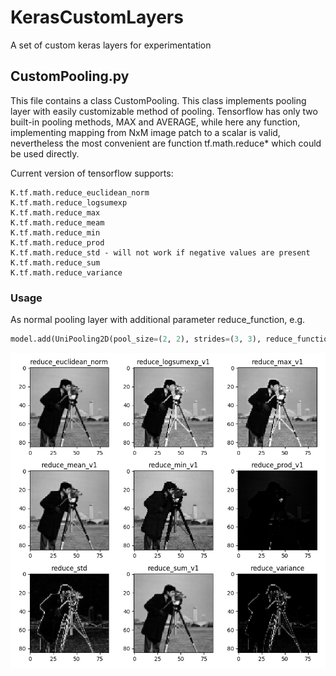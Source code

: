 # KerasCustomLayers
A set of custom keras layers for experimentation

## CustomPooling.py
This file contains a class CustomPooling.
This class implements pooling layer with easily
customizable method of pooling. Tensorflow has only two
built-in pooling methods, MAX and AVERAGE, while here
any function, implementing mapping from NxM image patch
to a scalar is valid, nevertheless the most convenient
are function tf.math.reduce* which could be used directly.  

Current version of tensorflow supports:

    K.tf.math.reduce_euclidean_norm
    K.tf.math.reduce_logsumexp
    K.tf.math.reduce_max
    K.tf.math.reduce_meam
    K.tf.math.reduce_min
    K.tf.math.reduce_prod
    K.tf.math.reduce_std - will not work if negative values are present
    K.tf.math.reduce_sum
    K.tf.math.reduce_variance

### Usage

As normal pooling layer with additional parameter reduce_function, e.g.
```python
model.add(UniPooling2D(pool_size=(2, 2), strides=(3, 3), reduce_function=K.tf.math.reduce_min))
```
![alt text](./etc/cameramen.png)

